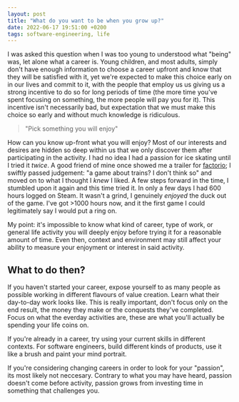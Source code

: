 ```yaml
---
layout: post
title: "What do you want to be when you grow up?"
date: 2022-06-17 19:51:00 +0200
tags: software-engineering, life
---
```


I was asked this question when I was too young to understood what "being" was, let alone what a career is. 
Young children, and most adults, simply don't have enough information to choose a career upfront and 
know that they will be satisfied with it, yet we're expected to make this choice early on in our 
lives and commit to it, with the people that employ us us giving us a strong incentive to do so 
for long periods of time (the more time you've spent focusing on something, the more people will 
pay you for it). This incentive isn't necessarily bad, but expectation that we must make this 
choice so early and without much knowledge is ridiculous.

> "Pick something you will enjoy"

How can you know up-front what you will enjoy? Most of our interests and desires are hidden 
so deep within us that we only discover them after participating in the activity. I had no idea I
had a passion for ice skating until I tried it _twice_. A good friend of mine once showed me a
trailer for [factorio](https://www.factorio.com); I swiftly passed judgement: "a game about trains? 
I don't think so" and moved on to what I thought I _knew_ I liked. A few steps forward in the 
time, I stumbled upon it again and this time tried it. In only a few days I had 600 hours logged 
on Steam. It wasn't a grind, I genuinely _enjoyed_ the duck out of the game. I've got >1000 hours now, 
and it the first game I could legitimately say I would put a ring on.

My point: it's impossible to know what kind of career, type of work, or general life activity 
you will deeply enjoy before trying it for a reasonable amount of time. Even then, context 
and environment may still affect your ability to measure your enjoyment or interest in said activity.

## What to do then?

If you haven't started your career, expose yourself to as many people as possible working in different 
flavours of value creation. Learn what their day-to-day work looks like.
This is really important, don't focus only on the end result, the money they make or the conquests 
they've completed. Focus on what the everday activities are, these are what you'll actually be 
spending your life coins on.

If you're already in a career, try using your current skills in different contexts. For software engineers,
build different kinds of products, use it like a brush and paint your mind portrait.

If you're considering changing careers in order to look for your "passion", its most likely not neccesary. 
Contrary to what you may have heard, passion doesn't come before activity, passion grows from investing 
time in something that challenges you.
